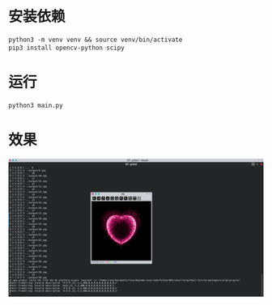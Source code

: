 # 安装依赖

```
python3 -m venv venv && source venv/bin/activate
pip3 install opencv-python scipy
```

# 运行

```
python3 main.py
```

# 效果

![](../../assets/img/python/010.png)

